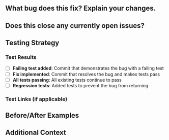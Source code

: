 <!--
🚨 Please review the guidelines for contributing to this repository: https://github.com/wp-graphql/wp-graphql/blob/develop/.github/CONTRIBUTING.md

### Your checklist for this bugfix pull request
- [ ] Make sure your PR title follows Conventional Commit standards (use `fix:` prefix). See: https://www.conventionalcommits.org/en/v1.0.0/#specification
- [ ] Make sure you are making a pull request against the **develop branch** (left side). Also you should start *your branch* off *our develop*.
- [ ] Make sure you are requesting to pull request from a **topic/feature/bugfix branch** (right side). Don't pull request from your master!
- [ ] Include a failing test that reproduces the bug (if possible)
- [ ] Include the fix that makes the test pass
- [ ] All existing tests should still pass
- [ ] Add any new tests needed to prevent regression
-->

## What bug does this fix? Explain your changes.

<!--
Please provide a clear description of:
- What the bug was
- How it was manifesting (error messages, unexpected behavior, etc.)
- What the root cause was
- How your fix addresses it
-->

## Does this close any currently open issues?

<!--
### Write "closes #{issue number}"
### see: https://docs.github.com/en/issues/tracking-your-work-with-issues/linking-a-pull-request-to-an-issue#linking-a-pull-request-to-an-issue-using-a-keyword
-->

## Testing Strategy

<!--
For bugfixes, we prefer to see the following commit structure when possible:

1. **First commit**: Add a failing test that reproduces the bug
2. **Second commit**: Implement the fix that makes the test pass
3. **Additional commits**: Any cleanup, documentation, or additional tests

This approach proves the bug exists and that your fix actually resolves it.
-->

### Test Results

- [ ] **Failing test added**: Commit that demonstrates the bug with a failing test
- [ ] **Fix implemented**: Commit that resolves the bug and makes tests pass
- [ ] **All tests passing**: All existing tests continue to pass
- [ ] **Regression tests**: Added tests to prevent the bug from returning

### Test Links (if applicable)

<!--
If you have CI/CD test results, please link them here:
- Failing tests: [link to failing CI run]
- Passing tests: [link to passing CI run]
-->

## Before/After Examples

<!--
If applicable, show the difference between before and after your fix:

### Before (Buggy Behavior):
```graphql
# Example query that was failing
query {
  # ...
}
# Result: Error or unexpected behavior
```

### After (Fixed Behavior):
```graphql
# Same query now works correctly
query {
  # ...
}
# Result: Expected behavior
```
-->

## Additional Context

<!--
Please add any additional context that would be helpful:
- Screenshots of the GraphiQL IDE showing the bug/fix
- Error logs or stack traces
- Performance impact (if any)
- Breaking changes (if any)
- Migration notes (if needed)
-->
